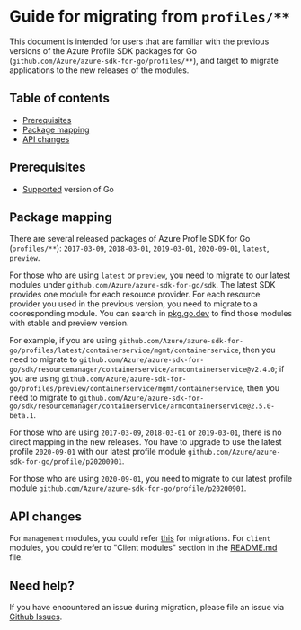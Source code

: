 # Guide for migrating from `profiles/**`

This document is intended for users that are familiar with the previous versions of the Azure Profile SDK packages for Go (`github.com/Azure/azure-sdk-for-go/profiles/**`), and target to migrate applications to the new releases of the modules.

## Table of contents

- [Prerequisites](#prerequisites)
- [Package mapping](#package-mapping)
- [API changes](#API-changes)

## Prerequisites

- [Supported](../README.md#go-version-support) version of Go

## Package mapping

There are several released packages of Azure Profile SDK for Go (`profiles/**`): `2017-03-09`, `2018-03-01`, `2019-03-01`, `2020-09-01`, `latest`, `preview`.

For those who are using `latest` or `preview`, you need to migrate to our latest modules under `github.com/Azure/azure-sdk-for-go/sdk`. The latest SDK provides one module for each resource provider. For each resource provider you used in the previous version, you need to migrate to a cooresponding module. You can search in [pkg.go.dev](https://pkg.go.dev/github.com/Azure/azure-sdk-for-go) to find those modules with stable and preview version.

For example, if you are using `github.com/Azure/azure-sdk-for-go/profiles/latest/containerservice/mgmt/containerservice`, then you need to migrate to `github.com/Azure/azure-sdk-for-go/sdk/resourcemanager/containerservice/armcontainerservice@v2.4.0`; if you are using `github.com/Azure/azure-sdk-for-go/profiles/preview/containerservice/mgmt/containerservice`, then you need to migrate to `github.com/Azure/azure-sdk-for-go/sdk/resourcemanager/containerservice/armcontainerservice@2.5.0-beta.1`.

For those who are using `2017-03-09`, `2018-03-01` or `2019-03-01`, there is no direct mapping in the new releases. You have to upgrade to use the latest profile `2020-09-01` with our latest profile module `github.com/Azure/azure-sdk-for-go/profile/p20200901`.

For those who are using `2020-09-01`, you need to migrate to our latest profile module `github.com/Azure/azure-sdk-for-go/profile/p20200901`.

## API changes

For `management` modules, you could refer [this](https://aka.ms/azsdk/go/mgmt/migration) for migrations. For `client` modules, you could refer to "Client modules" section in the [README.md](https://github.com/Azure/azure-sdk-for-go/blob/main/README.md#client-modules) file.

## Need help?

If you have encountered an issue during migration, please file an issue via [Github Issues](https://github.com/Azure/azure-sdk-for-go/issues).
